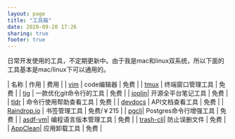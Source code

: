 ```yaml
---
layout: page
title: "工具箱"
date: 2020-09-20 17:26
sharing: true
footer: true
---
```


日常开发使用的工具，不定期更新中。由于我是mac和linux双系统，所以下面的工具基本是mac/linux下可以通用的。

| 名称 | 作用 | 费用 |
| [vim](https://www.vim.org/) | code编辑器 | 免费 |
| [tmux](http://tmux.github.io/) | 终端窗口管理工具 | 免费 |
| [tig](https://jonas.github.io/tig/) | 一款优化git命令行的工具 | 免费 |
| [joplin](https://joplinapp.org/)| 开源全平台笔记工具 | 免费 |
| [tldr](https://github.com/tldr-pages/tldr) | 命令行使用帮助查看工具 | 免费 |
| [devdocs](https://devdocs.io/) | API文档查看工具 | 免费 |
| [Raindrop.io](https://raindrop.io/) | 书签管理工具 | 免费/￥215 |
| [pgcli](https://www.pgcli.com/)| Postgres命令行增强工具 | 免费 |
| [asdf-vm](https://github.com/asdf-vm/asdf)| 编程语言版本管理工具 | 免费 |
| [trash-cli](https://pypi.org/project/trash-cli/)| 防止误删文件 | 免费 |
| [AppClean](https://freemacsoft.net/appcleaner/)| 应用卸载工具 | 免费 |
